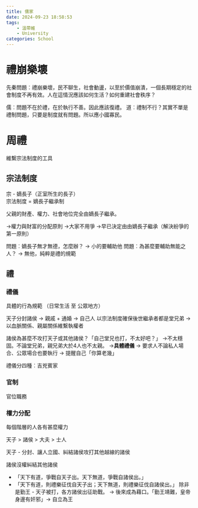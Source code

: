 ```yaml
---
title: 儒家
date: 2024-09-23 18:58:53
tags: 
    - 溫帶維
    - University
categories: School
---
```

# 禮崩樂壞
先秦問題︰禮崩樂壞，民不聊生，社會動盪，以至於價值崩潰，一個長期穩定的社會制度不再有效。人在這情況應該如何生活？如何重建社會秩序？

儒︰問題不在於禮，在於執行不善。因此應該復禮。
道︰禮制不行？其實不單是禮制問題，只要是制度就有問題。所以應小國寡民。

# 周禮
維繫宗法制度的工具

## 宗法制度
宗 - 嫡長子（正室所生的長子）  
宗法制度 = 嫡長子繼承制

父親的財產、權力、社會地位完全由嫡長子繼承。

→權力與財富的分配原則
→大家不用爭
→早已決定由由嫡長子繼承（解決紛爭的第一原則）

問題︰嫡長子無才無德，怎麼辦？ → 小的要輔助他
問題︰為甚麼要輔助無能之人？ → 無他，純粹是禮的規範

## 禮

### 禮儀
具體的行為規範 （日常生活 至 公眾地方）

天子分封諸侯 → 親戚 + 通婚 → 自己人
以宗法制度確保後世繼承者都是堂兄弟 → 以血脈關係、親屬關係維繫執權者

諸侯為甚麼不攻打天子或其他諸侯？「自己堂兄也打，不太好吧？」
→不太穩固。不論堂兄弟，親兄弟大於4人也不太親。
→**具體禮儀** → 要求人不論私人場合、公眾場合也要執行 → 提醒自己「你算老幾」

禮儀分四種︰吉兇賓家

### 官制
官位職務

### 權力分配
每個階層的人各有甚麼權力

天子 > 諸侯 > 大夫 > 士人 

天子 - 分封、讓人立國、糾結諸侯攻打其他越線的諸侯

諸侯沒權糾結其他諸侯
 - 「天下有道，爭戰自天子出。天下無道，爭戰自諸侯出。」
 - 「天下有道，則禮樂征伐自天子出；天下無道，則禮樂征伐自諸侯出。」
除非是勤王 - 天子被打，各方諸侯出征助戰。
→ 後來成為藉口。「勤王靖難，皇帝身邊有奸邪」→ 自立為王